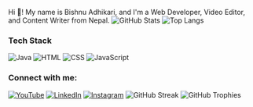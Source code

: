 Hi 👋! My name is Bishnu Adhikari, and I'm a Web Developer, Video Editor, and Content Writer from Nepal.
![GitHub Stats](https://github-readme-stats.vercel.app/api?username=bishabadkri&show_icons=true&theme=dark)
![Top Langs](https://github-readme-stats.vercel.app/api/top-langs/?username=bishabadkri&layout=compact&theme=dark)
### Tech Stack
![Java](https://img.shields.io/badge/Java-ED8B00?style=for-the-badge&logo=java&logoColor=white)
![HTML](https://img.shields.io/badge/HTML5-E34F26?style=for-the-badge&logo=html5&logoColor=white)
![CSS](https://img.shields.io/badge/CSS3-1572B6?style=for-the-badge&logo=css3&logoColor=white)
![JavaScript](https://img.shields.io/badge/JavaScript-F7DF1E?style=for-the-badge&logo=javascript&logoColor=black)
### Connect with me:
[![YouTube](https://img.shields.io/badge/YouTube-red?style=for-the-badge&logo=youtube)](https://youtube.com/yourchannel)
[![LinkedIn](https://img.shields.io/badge/LinkedIn-blue?style=for-the-badge&logo=linkedin)](https://linkedin.com/in/yourprofile)
[![Instagram](https://img.shields.io/badge/Instagram-purple?style=for-the-badge&logo=instagram)](https://instagram.com/yourprofile)
![GitHub Streak](https://github-readme-streak-stats.herokuapp.com/?user=bishabadkri&theme=dark)
![GitHub Trophies](https://github-profile-trophy.vercel.app/?username=bishabadkri&theme=darkhub)

